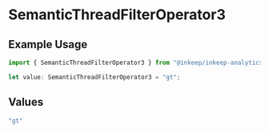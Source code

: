 # SemanticThreadFilterOperator3

## Example Usage

```typescript
import { SemanticThreadFilterOperator3 } from "@inkeep/inkeep-analytics/models/components";

let value: SemanticThreadFilterOperator3 = "gt";
```

## Values

```typescript
"gt"
```